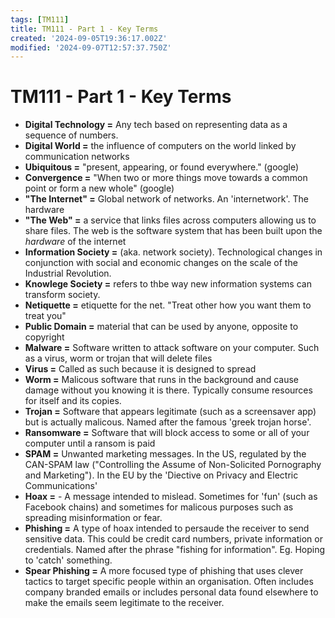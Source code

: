 ```yaml
---
tags: [TM111]
title: TM111 - Part 1 - Key Terms
created: '2024-09-05T19:36:17.002Z'
modified: '2024-09-07T12:57:37.750Z'
---
```


# TM111 - Part 1 - Key Terms

- **Digital Technology =** Any tech based on representing data as a sequence of numbers.
- **Digital World =** the influence of computers on the world linked by communication networks
- **Ubiquitous =** "present, appearing, or found everywhere." (google)
- **Convergence =** "When two or more things move towards a common point or form a new whole" (google)
- **"The Internet" =** Global network of networks. An 'internetwork'. The hardware
- **"The Web" =** a service that links files across computers allowing us to share files. The web is the software system that has been built upon the *hardware* of the internet
- **Information Society =** (aka. network society). Technological changes in conjunction with social and economic changes on the scale of the Industrial Revolution.
- **Knowlege Society =** refers to thbe way new information systems can transform society. 
- **Netiquette =** etiquette for the net. "Treat other how you want them to treat you"
- **Public Domain =** material that can be used by anyone, opposite to copyright
- **Malware =** Software written to attack software on your computer. Such as a virus, worm or trojan that will delete files
- **Virus =** Called as such because it is designed to spread
- **Worm =** Malicous software that runs in the background and cause damage without you knowing it is there. Typically consume resources for itself and its copies.
- **Trojan =** Software that appears legitimate (such as a screensaver app) but is actually malicous. Named after the famous 'greek trojan horse'.
- **Ransomware =** Software that will block access to some or all of your computer until a ransom is paid
- **SPAM =** Unwanted marketing messages. In the US, regulated by the CAN-SPAM law ("Controlling the Assume of Non-Solicited Pornography and Marketing"). In the EU by the 'Diective on Privacy and Electric Communications'
- **Hoax =** - A message intended to mislead. Sometimes for 'fun' (such as Facebook chains) and sometimes for malicous purposes such as spreading misinformation or fear.
- **Phishing =** A type of hoax intended to persaude the receiver to send sensitive data. This could be credit card numbers, private information or credentials. Named after the phrase "fishing for information". Eg. Hoping to 'catch' something.
- **Spear Phishing =** A more focused type of phishing that uses clever tactics to target specific people within an organisation. Often includes company branded emails or includes personal data found elsewhere to make the emails seem legitimate to the receiver.
